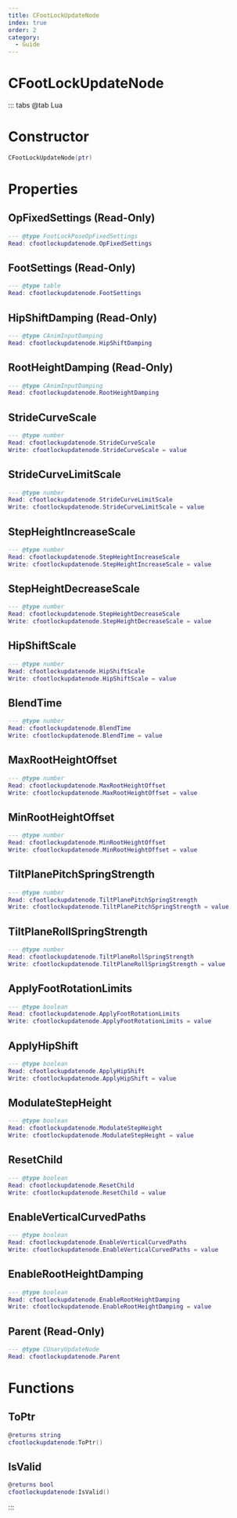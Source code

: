 ```yaml
---
title: CFootLockUpdateNode
index: true
order: 2
category:
  - Guide
---
```


# CFootLockUpdateNode

::: tabs
@tab Lua
# Constructor
```lua
CFootLockUpdateNode(ptr)
```
# Properties
## OpFixedSettings (Read-Only)
```lua
--- @type FootLockPoseOpFixedSettings
Read: cfootlockupdatenode.OpFixedSettings
```
## FootSettings (Read-Only)
```lua
--- @type table
Read: cfootlockupdatenode.FootSettings
```
## HipShiftDamping (Read-Only)
```lua
--- @type CAnimInputDamping
Read: cfootlockupdatenode.HipShiftDamping
```
## RootHeightDamping (Read-Only)
```lua
--- @type CAnimInputDamping
Read: cfootlockupdatenode.RootHeightDamping
```
## StrideCurveScale 
```lua
--- @type number
Read: cfootlockupdatenode.StrideCurveScale
Write: cfootlockupdatenode.StrideCurveScale = value
```
## StrideCurveLimitScale 
```lua
--- @type number
Read: cfootlockupdatenode.StrideCurveLimitScale
Write: cfootlockupdatenode.StrideCurveLimitScale = value
```
## StepHeightIncreaseScale 
```lua
--- @type number
Read: cfootlockupdatenode.StepHeightIncreaseScale
Write: cfootlockupdatenode.StepHeightIncreaseScale = value
```
## StepHeightDecreaseScale 
```lua
--- @type number
Read: cfootlockupdatenode.StepHeightDecreaseScale
Write: cfootlockupdatenode.StepHeightDecreaseScale = value
```
## HipShiftScale 
```lua
--- @type number
Read: cfootlockupdatenode.HipShiftScale
Write: cfootlockupdatenode.HipShiftScale = value
```
## BlendTime 
```lua
--- @type number
Read: cfootlockupdatenode.BlendTime
Write: cfootlockupdatenode.BlendTime = value
```
## MaxRootHeightOffset 
```lua
--- @type number
Read: cfootlockupdatenode.MaxRootHeightOffset
Write: cfootlockupdatenode.MaxRootHeightOffset = value
```
## MinRootHeightOffset 
```lua
--- @type number
Read: cfootlockupdatenode.MinRootHeightOffset
Write: cfootlockupdatenode.MinRootHeightOffset = value
```
## TiltPlanePitchSpringStrength 
```lua
--- @type number
Read: cfootlockupdatenode.TiltPlanePitchSpringStrength
Write: cfootlockupdatenode.TiltPlanePitchSpringStrength = value
```
## TiltPlaneRollSpringStrength 
```lua
--- @type number
Read: cfootlockupdatenode.TiltPlaneRollSpringStrength
Write: cfootlockupdatenode.TiltPlaneRollSpringStrength = value
```
## ApplyFootRotationLimits 
```lua
--- @type boolean
Read: cfootlockupdatenode.ApplyFootRotationLimits
Write: cfootlockupdatenode.ApplyFootRotationLimits = value
```
## ApplyHipShift 
```lua
--- @type boolean
Read: cfootlockupdatenode.ApplyHipShift
Write: cfootlockupdatenode.ApplyHipShift = value
```
## ModulateStepHeight 
```lua
--- @type boolean
Read: cfootlockupdatenode.ModulateStepHeight
Write: cfootlockupdatenode.ModulateStepHeight = value
```
## ResetChild 
```lua
--- @type boolean
Read: cfootlockupdatenode.ResetChild
Write: cfootlockupdatenode.ResetChild = value
```
## EnableVerticalCurvedPaths 
```lua
--- @type boolean
Read: cfootlockupdatenode.EnableVerticalCurvedPaths
Write: cfootlockupdatenode.EnableVerticalCurvedPaths = value
```
## EnableRootHeightDamping 
```lua
--- @type boolean
Read: cfootlockupdatenode.EnableRootHeightDamping
Write: cfootlockupdatenode.EnableRootHeightDamping = value
```
## Parent (Read-Only)
```lua
--- @type CUnaryUpdateNode
Read: cfootlockupdatenode.Parent
```
# Functions
## ToPtr
```lua
@returns string
cfootlockupdatenode:ToPtr()
```
## IsValid
```lua
@returns bool
cfootlockupdatenode:IsValid()
```

:::